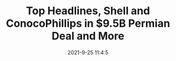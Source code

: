 ---
"title": "Top Headlines, Shell and ConocoPhillips in $9.5B Permian Deal and More"
"date": "2021-9-25 11:4:5"
"feed_name": "RIGZONE"
"feed_website": "http://www.rigzone.com/"
"feed_rss": "http://www.rigzone.com/news/rss/rigzone_latest.aspx"
"link": "https://www.rigzone.com/news/top_headlines_shell_and_conocophillips_in_95b_permian_deal_and_more-25-sep-2021-166532-article/?rss=true"
"file": "_posts/2021-1-1-adef3fe2a3d3eefc233ea7571f6b17626508002a.md"
"accident": "0"
"drilling": "0"
"dead": "0"
"injured": "0"
"where": "unknown site"
"place": "unknown place"
---